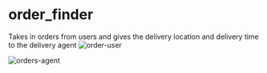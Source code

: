 # order_finder
Takes in orders from users and gives the delivery location and delivery time to the delivery agent
![order-user](https://github.com/user-attachments/assets/1ec9b2dc-1a3b-41bb-a088-f3f580ee8ba5)

![orders-agent](https://github.com/user-attachments/assets/3ff997df-d250-4420-9e17-9596f38f14d2)
